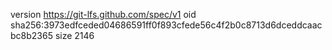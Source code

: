 version https://git-lfs.github.com/spec/v1
oid sha256:3973edfceded04686591ff0f893cfede56c4f2b0c8713d6dceddcaacbc8b2365
size 2146
